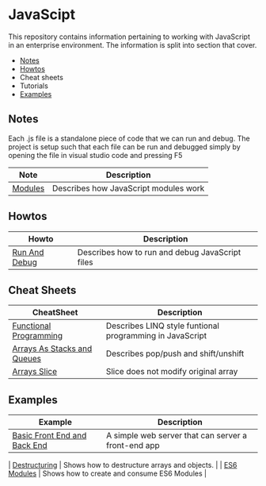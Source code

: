 # JavaScipt

This repository contains information pertaining to working with JavaScript in an enterprise environment. The information is split into section that cover.

* [Notes](./docs/notes/README.MD) 
* [Howtos](./docs/howtos/README.MD)
* Cheat sheets
* Tutorials
* [Examples](./docs/examples/README.MD)


## Notes
Each .js file is a standalone piece of code that we can run and debug. The project is setup such that each file can be run and debugged simply by opening the file in visual studio code and pressing F5

| Note                    | Description                 |
| ---------------------------------------| ----------------------------|
| [Modules](./docs/notes/modules.md)       | Describes how JavaScript modules work |

## Howtos

| Howto                    | Description                 |
| ---------------------------------------| ----------------------------|
| [Run And Debug](./docs/howtos/run-and-debug.md)       | Describes how to run and debug JavaScript files |


## Cheat Sheets
| CheatSheet                    | Description                 |
| ---------------------------------------| ----------------------------|
| [Functional Programming](./docs/cheatsheets/FunctionalProgramming.js)       | Describes LINQ style funtional programming in JavaScript |
| [Arrays As Stacks and Queues](./docs/cheatsheets/StacksAndQueue.js)       | Describes pop/push and shift/unshift |
| [Arrays Slice](./docs/cheatsheets/ArraySlice.js)       | Slice does not modify original array |


## Examples

| Example                       | Description                 |
| ---------------------------------------| ----------------------------|
| [Basic Front End and Back End](./docs/examples/basic-front-end-and-back-end/)       | A simple web server that can server a front-end app |

| [Destructuring](./docs/examples/Destructuring.js)       | Shows how to destructure arrays and objects. |
| [ES6 Modules](./docs/examples//es6-modules/)  | Shows how to create and consume ES6 Modules |